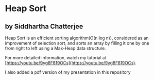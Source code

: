 # Heap Sort
## by Siddhartha Chatterjee

Heap Sort is an efficient sorting algorithm(O(n log n)), considered as an improvement of selection sort, and sorts an array by filling it one by one from right to left using a Max-Heap data structure.

For more detailed information, watch my tutorial at [https://youtu.be/9yg8F819OCs](https://youtu.be/9yg8F819OCs).

I also added a pdf version of my presentation in this repository 
